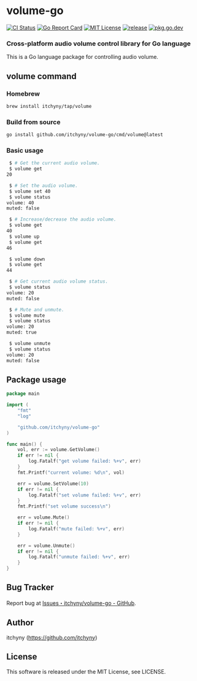 # volume-go
[![CI Status](https://github.com/itchyny/volume-go/workflows/CI/badge.svg)](https://github.com/itchyny/volume-go/actions)
[![Go Report Card](https://goreportcard.com/badge/github.com/itchyny/volume-go)](https://goreportcard.com/report/github.com/itchyny/volume-go)
[![MIT License](https://img.shields.io/badge/license-MIT-blue.svg)](https://github.com/itchyny/volume-go/blob/main/LICENSE)
[![release](https://img.shields.io/github/release/itchyny/volume-go/all.svg)](https://github.com/itchyny/volume-go/releases)
[![pkg.go.dev](https://pkg.go.dev/badge/github.com/itchyny/volume-go)](https://pkg.go.dev/github.com/itchyny/volume-go)

### Cross-platform audio volume control library for Go language
This is a Go language package for controlling audio volume.

## volume command
### Homebrew
```sh
brew install itchyny/tap/volume
```

### Build from source
```sh
go install github.com/itchyny/volume-go/cmd/volume@latest
```

### Basic usage
```sh
 $ # Get the current audio volume.
 $ volume get
20

 $ # Set the audio volume.
 $ volume set 40
 $ volume status
volume: 40
muted: false

 $ # Increase/decrease the audio volume.
 $ volume get
40
 $ volume up
 $ volume get
46

 $ volume down
 $ volume get
44

 $ # Get current audio volume status.
 $ volume status
volume: 20
muted: false

 $ # Mute and unmute.
 $ volume mute
 $ volume status
volume: 20
muted: true

 $ volume unmute
 $ volume status
volume: 20
muted: false
```

## Package usage
```go
package main

import (
	"fmt"
	"log"

	"github.com/itchyny/volume-go"
)

func main() {
	vol, err := volume.GetVolume()
	if err != nil {
		log.Fatalf("get volume failed: %+v", err)
	}
	fmt.Printf("current volume: %d\n", vol)

	err = volume.SetVolume(10)
	if err != nil {
		log.Fatalf("set volume failed: %+v", err)
	}
	fmt.Printf("set volume success\n")

	err = volume.Mute()
	if err != nil {
		log.Fatalf("mute failed: %+v", err)
	}

	err = volume.Unmute()
	if err != nil {
		log.Fatalf("unmute failed: %+v", err)
	}
}
```

## Bug Tracker
Report bug at [Issues・itchyny/volume-go - GitHub](https://github.com/itchyny/volume-go/issues).

## Author
itchyny (https://github.com/itchyny)

## License
This software is released under the MIT License, see LICENSE.
